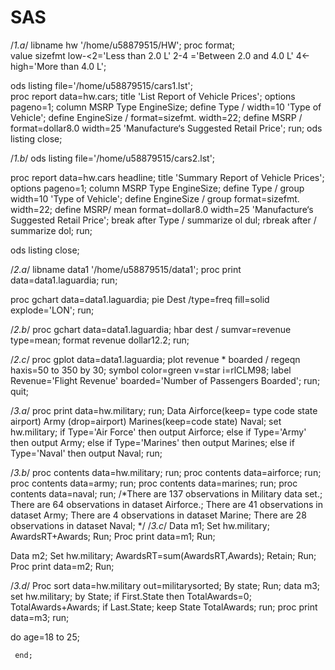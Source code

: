 # SAS
/*1.a*/
libname hw '/home/u58879515/HW';
proc format;	
	value sizefmt
	low-<2='Less than 2.0 L'
	2-4  ='Between 2.0 and 4.0 L'
	4<-high='More than 4.0 L';
	
ods listing file='/home/u58879515/cars1.lst';	
proc report data=hw.cars;
title 'List Report of Vehicle Prices';
options pageno=1;
column MSRP Type EngineSize;
define Type / width=10 'Type of Vehicle';
define EngineSize / format=sizefmt. width=22;
define MSRP / format=dollar8.0 width=25 'Manufacture‘s 
										Suggested Retail Price';
run;
ods listing close;

/*1.b*/
ods listing file='/home/u58879515/cars2.lst';

proc report data=hw.cars headline;
title 'Summary Report of Vehicle Prices';
options pageno=1;
column MSRP Type EngineSize;
define Type / group width=10 'Type of Vehicle';
define EngineSize / group format=sizefmt. width=22;
define MSRP/ mean format=dollar8.0 width=25 'Manufacture‘s 
											Suggested Retail Price';
break after Type / summarize ol dul;
rbreak after / summarize dol;
run;

ods listing close;

/*2.a*/
libname data1 '/home/u58879515/data1';
proc print data=data1.laguardia;
run;

proc gchart data=data1.laguardia;
	pie Dest /type=freq fill=solid explode='LON';
run;

/*2.b*/
proc gchart data=data1.laguardia;
	hbar dest / sumvar=revenue type=mean;
	format revenue dollar12.2;
run;

/*2.c*/
proc gplot data=data1.laguardia;
plot revenue * boarded /  regeqn haxis=50 to 350 by 30;
symbol color=green v=star i=rlCLM98;
label Revenue='Flight Revenue'
	  boarded='Number of Passengers Boarded';
run;
quit;


/*3.a*/
proc print data=hw.military;
run;
Data Airforce(keep= type code state airport)
	 Army (drop=airport)
	 Marines(keep=code state) 
	 Naval;
	 set hw.military;
if Type='Air Force' then output Airforce;
else if Type='Army' then output Army;
else if Type='Marines' then output Marines;
else if Type='Naval' then output Naval;
run;

/*3.b*/
proc contents data=hw.military;
run;
proc contents data=airforce;
run;
proc contents data=army;
run;
proc contents data=marines;
run;
proc contents data=naval;
run;
/*There are 137 observations in Military data set.;
  There are 64 observations in  dataset Airforce.;
  There are 41 observations in  dataset Army;
  There are 4 observations in dataset Marine;
  There are 28 observations in dataset Naval;
*/
/*3.c*/
Data m1;
Set hw.military;
AwardsRT+Awards;
Run;
Proc print data=m1;
Run;

Data m2;
Set hw.military;
AwardsRT=sum(AwardsRT,Awards);
Retain;
Run;
Proc print data=m2;
Run;

/*3.d*/
Proc sort data=hw.military out=militarysorted;
By state;
Run;
data m3;
set hw.military;
by State;
if First.State then TotalAwards=0;
TotalAwards+Awards;
if Last.State; 
keep State TotalAwards;
run;
proc print data=m3;
run;


do age=18 to 25; 

     end;
